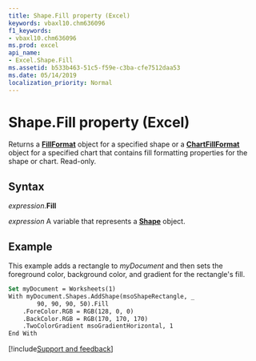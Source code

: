 ```yaml
---
title: Shape.Fill property (Excel)
keywords: vbaxl10.chm636096
f1_keywords:
- vbaxl10.chm636096
ms.prod: excel
api_name:
- Excel.Shape.Fill
ms.assetid: b533b463-51c5-f59e-c3ba-cfe7512daa53
ms.date: 05/14/2019
localization_priority: Normal
---
```



# Shape.Fill property (Excel)

Returns a **[FillFormat](Excel.FillFormat.md)** object for a specified shape or a **[ChartFillFormat](Excel.ChartFillFormat.md)** object for a specified chart that contains fill formatting properties for the shape or chart. Read-only.


## Syntax

_expression_.**Fill**

_expression_ A variable that represents a **[Shape](Excel.Shape.md)** object.


## Example

This example adds a rectangle to _myDocument_ and then sets the foreground color, background color, and gradient for the rectangle's fill.

```vb
Set myDocument = Worksheets(1) 
With myDocument.Shapes.AddShape(msoShapeRectangle, _ 
        90, 90, 90, 50).Fill 
    .ForeColor.RGB = RGB(128, 0, 0) 
    .BackColor.RGB = RGB(170, 170, 170) 
    .TwoColorGradient msoGradientHorizontal, 1 
End With
```




[!include[Support and feedback](~/includes/feedback-boilerplate.md)]
